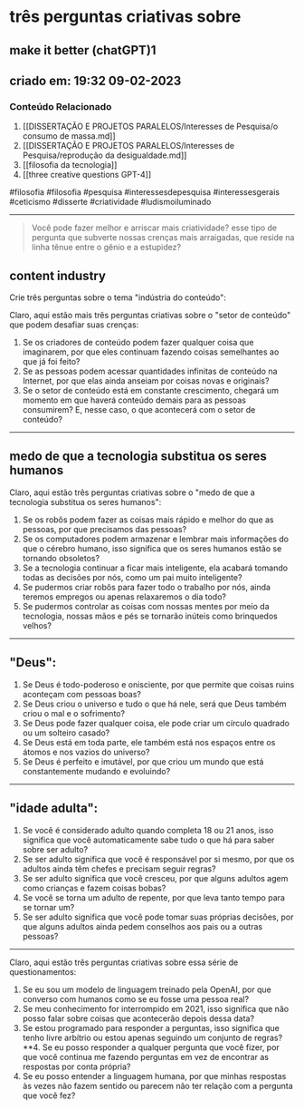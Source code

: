 # três perguntas criativas sobre

## make it better (chatGPT)1

## criado em: 19:32 09-02-2023

### Conteúdo Relacionado

1. [[DISSERTAÇÃO E PROJETOS PARALELOS/Interesses de Pesquisa/o consumo de massa.md]]
2. [[DISSERTAÇÃO E PROJETOS PARALELOS/Interesses de Pesquisa/reprodução da desigualdade.md]]
3. [[filosofia da tecnologia]]
4. [[three creative questions GPT-4]]


#filosofia #filosofia #pesquisa #interessesdepesquisa #interessesgerais #ceticismo #disserte #criatividade #ludismoiluminado

---

>Você pode fazer melhor e arriscar mais criatividade? esse tipo de pergunta que subverte nossas crenças mais arraigadas, que reside na linha tênue entre o gênio e a estupidez? 

## content industry

Crie três perguntas sobre o tema "indústria do conteúdo":

Claro, aqui estão mais três perguntas criativas sobre o "setor de conteúdo" que podem desafiar suas crenças:

1. Se os criadores de conteúdo podem fazer qualquer coisa que imaginarem, por que eles continuam fazendo coisas semelhantes ao que já foi feito?
2. Se as pessoas podem acessar quantidades infinitas de conteúdo na Internet, por que elas ainda anseiam por coisas novas e originais?
3. Se o setor de conteúdo está em constante crescimento, chegará um momento em que haverá conteúdo demais para as pessoas consumirem? E, nesse caso, o que acontecerá com o setor de conteúdo?

---

## medo de que a tecnologia substitua os seres humanos

Claro, aqui estão três perguntas criativas sobre o "medo de que a tecnologia substitua os seres humanos":

1. Se os robôs podem fazer as coisas mais rápido e melhor do que as pessoas, por que precisamos das pessoas?
2. Se os computadores podem armazenar e lembrar mais informações do que o cérebro humano, isso significa que os seres humanos estão se tornando obsoletos?
3. Se a tecnologia continuar a ficar mais inteligente, ela acabará tomando todas as decisões por nós, como um pai muito inteligente?
4. Se pudermos criar robôs para fazer todo o trabalho por nós, ainda teremos empregos ou apenas relaxaremos o dia todo?
5. Se pudermos controlar as coisas com nossas mentes por meio da tecnologia, nossas mãos e pés se tornarão inúteis como brinquedos velhos?

---

## "Deus":

1. Se Deus é todo-poderoso e onisciente, por que permite que coisas ruins aconteçam com pessoas boas?
2. Se Deus criou o universo e tudo o que há nele, será que Deus também criou o mal e o sofrimento?
3. Se Deus pode fazer qualquer coisa, ele pode criar um círculo quadrado ou um solteiro casado?
4. Se Deus está em toda parte, ele também está nos espaços entre os átomos e nos vazios do universo?
5. Se Deus é perfeito e imutável, por que criou um mundo que está constantemente mudando e evoluindo?

---

## "idade adulta":

1. Se você é considerado adulto quando completa 18 ou 21 anos, isso significa que você automaticamente sabe tudo o que há para saber sobre ser adulto?
2. Se ser adulto significa que você é responsável por si mesmo, por que os adultos ainda têm chefes e precisam seguir regras?
3. Se ser adulto significa que você cresceu, por que alguns adultos agem como crianças e fazem coisas bobas?
4. Se você se torna um adulto de repente, por que leva tanto tempo para se tornar um?
5. Se ser adulto significa que você pode tomar suas próprias decisões, por que alguns adultos ainda pedem conselhos aos pais ou a outras pessoas?

---

Claro, aqui estão três perguntas criativas sobre essa série de questionamentos:

1. Se eu sou um modelo de linguagem treinado pela OpenAI, por que converso com humanos como se eu fosse uma pessoa real?
2. Se meu conhecimento for interrompido em 2021, isso significa que não posso falar sobre coisas que acontecerão depois dessa data?
3. Se estou programado para responder a perguntas, isso significa que tenho livre arbítrio ou estou apenas seguindo um conjunto de regras?
**4. Se eu posso responder a qualquer pergunta que você fizer, por que você continua me fazendo perguntas em vez de encontrar as respostas por conta própria?
5. Se eu posso entender a linguagem humana, por que minhas respostas às vezes não fazem sentido ou parecem não ter relação com a pergunta que você fez?
